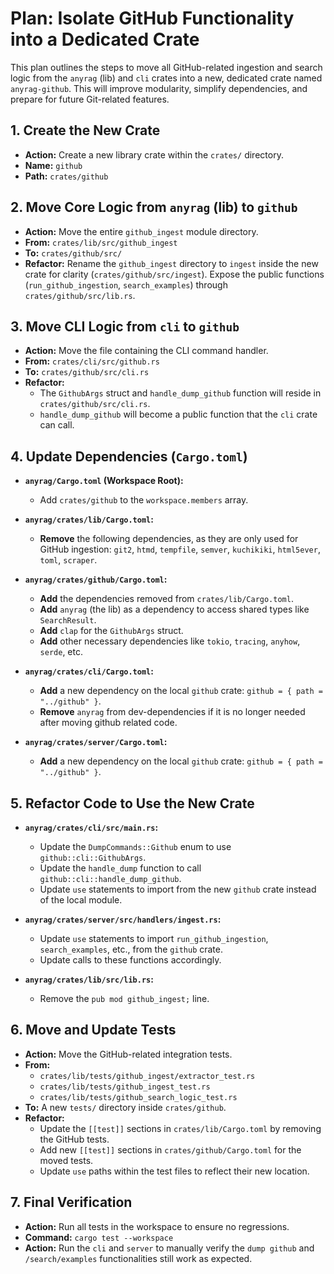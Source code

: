 # Plan: Isolate GitHub Functionality into a Dedicated Crate

This plan outlines the steps to move all GitHub-related ingestion and search logic from the `anyrag` (lib) and `cli` crates into a new, dedicated crate named `anyrag-github`. This will improve modularity, simplify dependencies, and prepare for future Git-related features.

## 1. Create the New Crate

- **Action:** Create a new library crate within the `crates/` directory.
- **Name:** `github`
- **Path:** `crates/github`

## 2. Move Core Logic from `anyrag` (lib) to `github`

- **Action:** Move the entire `github_ingest` module directory.
- **From:** `crates/lib/src/github_ingest`
- **To:** `crates/github/src/`
- **Refactor:** Rename the `github_ingest` directory to `ingest` inside the new crate for clarity (`crates/github/src/ingest`). Expose the public functions (`run_github_ingestion`, `search_examples`) through `crates/github/src/lib.rs`.

## 3. Move CLI Logic from `cli` to `github`

- **Action:** Move the file containing the CLI command handler.
- **From:** `crates/cli/src/github.rs`
- **To:** `crates/github/src/cli.rs`
- **Refactor:**
    - The `GithubArgs` struct and `handle_dump_github` function will reside in `crates/github/src/cli.rs`.
    - `handle_dump_github` will become a public function that the `cli` crate can call.

## 4. Update Dependencies (`Cargo.toml`)

- **`anyrag/Cargo.toml` (Workspace Root):**
    - Add `crates/github` to the `workspace.members` array.

- **`anyrag/crates/lib/Cargo.toml`:**
    - **Remove** the following dependencies, as they are only used for GitHub ingestion: `git2`, `htmd`, `tempfile`, `semver`, `kuchikiki`, `html5ever`, `toml`, `scraper`.

- **`anyrag/crates/github/Cargo.toml`:**
    - **Add** the dependencies removed from `crates/lib/Cargo.toml`.
    - **Add** `anyrag` (the lib) as a dependency to access shared types like `SearchResult`.
    - **Add** `clap` for the `GithubArgs` struct.
    - **Add** other necessary dependencies like `tokio`, `tracing`, `anyhow`, `serde`, etc.

- **`anyrag/crates/cli/Cargo.toml`:**
    - **Add** a new dependency on the local `github` crate: `github = { path = "../github" }`.
    - **Remove** `anyrag` from dev-dependencies if it is no longer needed after moving github related code.

- **`anyrag/crates/server/Cargo.toml`:**
    - **Add** a new dependency on the local `github` crate: `github = { path = "../github" }`.

## 5. Refactor Code to Use the New Crate

- **`anyrag/crates/cli/src/main.rs`:**
    - Update the `DumpCommands::Github` enum to use `github::cli::GithubArgs`.
    - Update the `handle_dump` function to call `github::cli::handle_dump_github`.
    - Update `use` statements to import from the new `github` crate instead of the local module.

- **`anyrag/crates/server/src/handlers/ingest.rs`:**
    - Update `use` statements to import `run_github_ingestion`, `search_examples`, etc., from the `github` crate.
    - Update calls to these functions accordingly.

- **`anyrag/crates/lib/src/lib.rs`:**
    - Remove the `pub mod github_ingest;` line.

## 6. Move and Update Tests

- **Action:** Move the GitHub-related integration tests.
- **From:**
    - `crates/lib/tests/github_ingest/extractor_test.rs`
    - `crates/lib/tests/github_ingest_test.rs`
    - `crates/lib/tests/github_search_logic_test.rs`
- **To:** A new `tests/` directory inside `crates/github`.
- **Refactor:**
    - Update the `[[test]]` sections in `crates/lib/Cargo.toml` by removing the GitHub tests.
    - Add new `[[test]]` sections in `crates/github/Cargo.toml` for the moved tests.
    - Update `use` paths within the test files to reflect their new location.

## 7. Final Verification

- **Action:** Run all tests in the workspace to ensure no regressions.
- **Command:** `cargo test --workspace`
- **Action:** Run the `cli` and `server` to manually verify the `dump github` and `/search/examples` functionalities still work as expected.